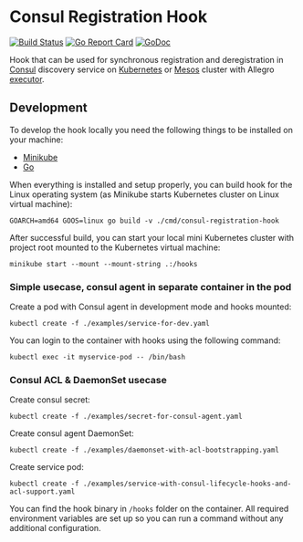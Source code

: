 # Consul Registration Hook

[![Build Status](https://travis-ci.org/allegro/consul-registration-hook.svg?branch=master)](https://travis-ci.org/allegro/consul-registration-hook)
[![Go Report Card](https://goreportcard.com/badge/github.com/allegro/consul-registration-hook)](https://goreportcard.com/report/github.com/allegro/consul-registration-hook)
[![GoDoc](https://godoc.org/github.com/allegro/consul-registration-hook?status.svg)](https://godoc.org/github.com/allegro/consul-registration-hook)

Hook that can be used for synchronous registration and deregistration in 
[Consul][1] discovery service on [Kubernetes][2] or [Mesos][3] cluster with 
Allegro [executor][4].

## Development

To develop the hook locally you need the following things to be installed on 
your machine:

* [Minikube][5]
* [Go][6]

When everything is installed and setup properly, you can build hook for the Linux 
operating system (as Minikube starts Kubernetes cluster on Linux virtual machine):

```
GOARCH=amd64 GOOS=linux go build -v ./cmd/consul-registration-hook
```

After successful build, you can start your local mini Kubernetes cluster with
project root mounted to the Kubernetes virtual machine:

```
minikube start --mount --mount-string .:/hooks
```

### Simple usecase, consul agent in separate container in the pod

Create a pod with Consul agent in development mode and hooks mounted:

```
kubectl create -f ./examples/service-for-dev.yaml
```

You can login to the container with hooks using the following command:

```
kubectl exec -it myservice-pod -- /bin/bash
```

### Consul ACL & DaemonSet usecase

Create consul secret:

```
kubectl create -f ./examples/secret-for-consul-agent.yaml
```

Create consul agent DaemonSet:

```
kubectl create -f ./examples/daemonset-with-acl-bootstrapping.yaml
```

Create service pod:

```
kubectl create -f ./examples/service-with-consul-lifecycle-hooks-and-acl-support.yaml
```

You can find the hook binary in `/hooks` folder on the container. All required
environment variables are set up so you can run a command without any additional
configuration.

[1]: https://www.consul.io/
[2]: https://kubernetes.io/
[3]: http://mesos.apache.org/
[4]: https://github.com/allegro/mesos-executor/
[5]: https://kubernetes.io/docs/getting-started-guides/minikube/
[6]: https://golang.org/doc/install
